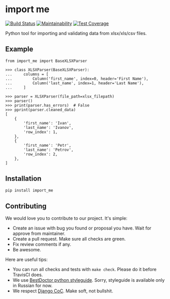 # import me

[![Build Status](https://travis-ci.org/best-doctor/import_me.svg?branch=master)](https://travis-ci.org/best-doctor/import_me)
[![Maintainability](https://api.codeclimate.com/v1/badges/5e6923f90968e21955e4/maintainability)](https://codeclimate.com/github/best-doctor/import_me/maintainability)
[![Test Coverage](https://api.codeclimate.com/v1/badges/5e6923f90968e21955e4/test_coverage)](https://codeclimate.com/github/best-doctor/import_me/test_coverage)

Python tool for importing and validating data from xlsx/xls/csv files.

## Example

```jupyter
from import_me import BaseXLSXParser

>>> class XLSXParser(BaseXLSXParser):
...     columns = [
...         Column('first_name', index=0, header='First Name'),
...         Column('last_name', index=1, header='Last Name'),
...     ]

>>> parser = XLSXParser(file_path=xlsx_filepath)
>>> parser()
>>> print(parser.has_errors)  # False
>>> pprint(parser.cleaned_data)
[
    {
        'first_name': 'Ivan',
        'last_name': 'Ivanov',
        'row_index': 1,
    },
    {
        'first_name': 'Petr',
        'last_name': 'Petrov',
        'row_index': 2,
    },
]
```

## Installation

```bash
pip install import_me
```

## Contributing

We would love you to contribute to our project. It's simple:

- Create an issue with bug you found or proposal you have.
  Wait for approve from maintainer.
- Create a pull request. Make sure all checks are green.
- Fix review comments if any.
- Be awesome.

Here are useful tips:

- You can run all checks and tests with `make check`. Please do it
  before TravisCI does.
- We use
  [BestDoctor python styleguide](https://github.com/best-doctor/guides/blob/master/guides/python_styleguide.md).
  Sorry, styleguide is available only in Russian for now.
- We respect [Django CoC](https://www.djangoproject.com/conduct/).
  Make soft, not bullshit.
